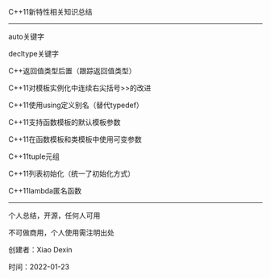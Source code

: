 C++11新特性相关知识总结
*********************************************

auto关键字

decltype关键字

C++返回值类型后置（跟踪返回值类型）

C++11对模板实例化中连续右尖括号>>的改进

C++11使用using定义别名（替代typedef）

C++11支持函数模板的默认模板参数

C++11在函数模板和类模板中使用可变参数

C++11tuple元组

C++11列表初始化（统一了初始化方式）

C++11lambda匿名函数


***********************************************
个人总结，开源，任何人可用

不可做商用，个人使用需注明出处

创建者：Xiao Dexin

时间：2022-01-23
